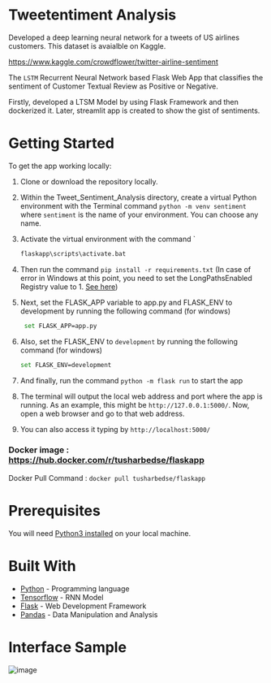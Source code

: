 # Tweetentiment Analysis 

Developed a deep learning neural network for a tweets of US airlines customers. This dataset is avaialble on Kaggle.


https://www.kaggle.com/crowdflower/twitter-airline-sentiment


The `LSTM` Recurrent Neural Network based Flask Web App that classifies the sentiment of Customer Textual Review as Positive or Negative. 

Firstly, developed a LTSM Model by using Flask Framework and then dockerized it. Later, streamlit app is created to show the gist of sentiments.


# Getting Started

To get the app working locally:
1. Clone or download the repository locally.
2. Within the Tweet_Sentiment_Analysis directory, create a virtual Python environment with the Terminal command `python -m venv sentiment` where `sentiment` is the name of your environment. You can choose any name.
3. Activate the virtual environment with the command        `
    ```bash                 
    flaskapp\scripts\activate.bat
    ```
4. Then run the command `pip install -r requirements.txt` (In case of error in Windows at this point, you need to set the LongPathsEnabled Registry value to 1. [See here](https://stackoverflow.com/questions/54778630/could-not-install-packages-due-to-an-environmenterror-errno-2-no-such-file-or/55189256#55189256))
5. Next, set the FLASK_APP variable to app.py and FLASK_ENV to development by running the following command (for windows) 
   ```bash
    set FLASK_APP=app.py
    ```
6. Also, set the FLASK_ENV to `development` by running the following command (for windows)
    ```bash
    set FLASK_ENV=development
    ```
7. And finally, run the command `python -m flask run` to start the app
8. The terminal will output the local web address and port where the app is running. As an example, this might be `http://127.0.0.1:5000/`. Now, open a web browser and go to that web address.

9. You can also access it typing by `http://localhost:5000/`


###  Docker image : https://hub.docker.com/r/tusharbedse/flaskapp

Docker Pull Command :   `docker pull tusharbedse/flaskapp`

# Prerequisites

You will need [Python3 installed](https://www.python.org/downloads/) on your local machine.


# Built With

* [Python](https://www.python.org/) - Programming language
* [Tensorflow](https://www.tensorflow.org/) - RNN Model
* [Flask](http://flask.pocoo.org/) - Web Development Framework
* [Pandas](https://pandas.pydata.org/) - Data Manipulation and Analysis

# Interface Sample

![image](https://raw.githubusercontent.com/Tusharbedse/Sentiment_Analysis/master/static/Screenshot.PNG)

 

